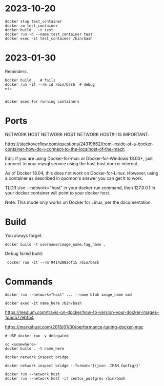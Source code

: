 # 2023-10-20

	docker stop test_container
	docker rm test_container
	docker build . -t test
	docker run -d --name test_container test
	docker exec -it test_container /bin/bash

# 2023-01-30

Reminders.

    Docker build .  # fails
    docker run -it --rm id /bin/bash  # debug
    etc


    docker exec for running containers

# Ports

NETWORK HOST NETWORK HOST NETWORK HOST!!!! IS IMPORTANT.

https://stackoverflow.com/questions/24319662/from-inside-of-a-docker-container-how-do-i-connect-to-the-localhost-of-the-mach

Edit: If you are using Docker-for-mac or Docker-for-Windows 18.03+, just connect to your mysql service using the host host.docker.internal.

As of Docker 18.04, this does not work on Docker-for-Linux. However, using a container as described in qoomon's answer you can get it to work.

TLDR
Use --network="host" in your docker run command, then 127.0.0.1 in your docker container will point to your docker host.

Note: This mode only works on Docker for Linux, per the documentation.


# Build

You always forget.

    docker build -t username/image_name:tag_name .

Debug failed build:


     docker run -it --rm 9414288adf15 /bin/bash

# Commands


    docker run --network="host" ... --name blah image_name cmd

    docker exec -it name_here /bin/bash


https://medium.com/travis-on-docker/how-to-version-your-docker-images-1d5c577ebf54

https://markshust.com/2018/01/30/performance-tuning-docker-mac

    # USE docker run -v delegated

	cd <somewhere>
	docker build . -t name_here

	docker network inspect bridge

	docker network inspect bridge --format='{{json .IPAM.Config}}'

	docker run --network host
	docker run --network host -it centos_postgres /bin/bash
